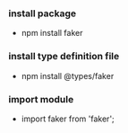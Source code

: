 ### install package
  - npm install faker

### install type definition file
  - npm install @types/faker

### import module
  - import faker from 'faker';